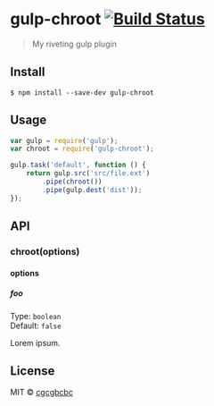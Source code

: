 # gulp-chroot [![Build Status](https://travis-ci.org/cgcgbcbc/gulp-chroot.svg?branch=master)](https://travis-ci.org/cgcgbcbc/gulp-chroot)

> My riveting gulp plugin


## Install

```
$ npm install --save-dev gulp-chroot
```


## Usage

```js
var gulp = require('gulp');
var chroot = require('gulp-chroot');

gulp.task('default', function () {
	return gulp.src('src/file.ext')
		.pipe(chroot())
		.pipe(gulp.dest('dist'));
});
```


## API

### chroot(options)

#### options

##### foo

Type: `boolean`  
Default: `false`

Lorem ipsum.


## License

MIT © [cgcgbcbc](https://github.com/cgcgbcbc/gulp-chroot)
